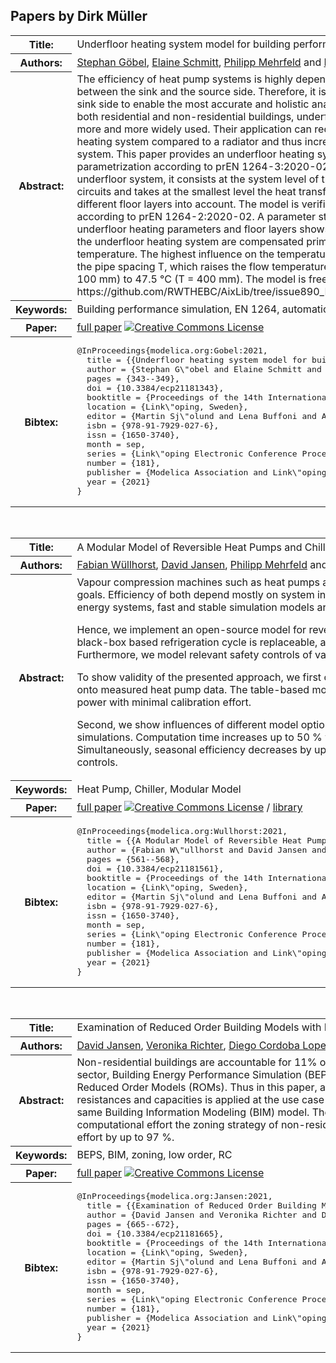 ## Papers by Dirk Müller
<table><tr><th>Title:</th>
<td>Underfloor heating system model for building performance simulations</td>
</tr>
<tr><th>Authors:</th>
<td>
<a href="/proceedings/authors/StephanGobel">Stephan Göbel</a>, <a href="/proceedings/authors/ElaineSchmitt">Elaine Schmitt</a>, <a href="/proceedings/authors/PhilippMehrfeld">Philipp Mehrfeld</a> and <a href="/proceedings/authors/DirkMuller">Dirk Müller</a></td>
</tr>
<tr><th>Abstract:</th>
<td>The efficiency of heat pump systems is highly dependent on the temperature gap between the sink and the source side. Therefore, it is necessary to accurately model the sink side to enable the most accurate and holistic analysis of building energy systems.
In both residential and non-residential buildings, underfloor heating systems are becoming more and more widely used. Their application can reduce the flow temperature of the heating system compared to a radiator and thus increase the efficiency of a heat pump system.
This paper provides an underfloor heating system model including automatic parametrization according to prEN 1264-3:2020-02. Since the model represents a whole underfloor system, it consists at the system level of the distributor and several heating circuits and takes at the smallest level the heat transfer from a pipe element through different floor layers into account.
The model is verified for the system requirements according to prEN 1264-2:2020-02. A parameter study with a variety of different underfloor heating parameters and floor layers shows that reductions of heat transfer in the underfloor heating system are compensated primarily by increasing the supply temperature. The highest influence on the temperature level of the system is exerted by the pipe spacing T, which raises the flow temperature by up to 10.9 K, from 36.6 °C (T = 100 mm) to 47.5 °C (T = 400 mm).
The model is freely available on GitHub:
https://github.com/RWTHEBC/AixLib/tree/issue890_HOMProject_FloorHeating</td></tr>
<tr><th>Keywords:</th>
<td>Building performance simulation, EN 1264, automatic parametrization</td></tr>
<tr><th>Paper:</th>
<td><a href="https://doi.org/10.3384/ecp21181343">full paper</a> <a rel="license" href="http://creativecommons.org/licenses/by/4.0/"><img alt="Creative Commons License" style="border-width:0" src="https://i.creativecommons.org/l/by/4.0/88x31.png" /></a></td>
</tr>
<tr><th>Bibtex:</th>
<td><pre>
@InProceedings{modelica.org:Gobel:2021,
  title = {{Underfloor heating system model for building performance simulations}},
  author = {Stephan G\&quot;obel and Elaine Schmitt and Philipp Mehrfeld and Dirk M\&quot;uller},
  pages = {343--349},
  doi = {10.3384/ecp21181343},
  booktitle = {Proceedings of the 14th International Modelica Conference},
  location = {Link\&quot;oping, Sweden},
  editor = {Martin Sj\&quot;olund and Lena Buffoni and Adrian Pop and Lennart Ochel},
  isbn = {978-91-7929-027-6},
  issn = {1650-3740},
  month = sep,
  series = {Link\&quot;oping Electronic Conference Proceedings},
  number = {181},
  publisher = {Modelica Association and Link\&quot;oping University Electronic Press},
  year = {2021}
}
</pre></td></tr>
</table><br>

<table><tr><th>Title:</th>
<td>A Modular Model of Reversible Heat Pumps and Chillers for System Applications</td>
</tr>
<tr><th>Authors:</th>
<td>
<a href="/proceedings/authors/FabianWullhorst">Fabian Wüllhorst</a>, <a href="/proceedings/authors/DavidJansen">David Jansen</a>, <a href="/proceedings/authors/PhilippMehrfeld">Philipp Mehrfeld</a> and <a href="/proceedings/authors/DirkMuller">Dirk Müller</a></td>
</tr>
<tr><th>Abstract:</th>
<td>Vapour compression machines such as heat pumps and chillers are vital for achieving climate goals.
Efficiency of both depend mostly on system integration.
In order to simulate coupled energy systems, fast and stable simulation models are required.<br>

Hence, we implement an open-source model for reversible vapour compression machines.
The black-box based refrigeration cycle is replaceable, additional inertia and losses are optional.
Furthermore, we model relevant safety controls of vapour compression machines.<br>

 To show validity of the presented approach, we first calibrate two different black-box models onto measured heat pump data.
The table-based model fits both measured temperature and power with minimal calibration effort.<br>

Second, we show influences of different model options onto coupled building performance simulations.
Computation time increases up to 50 % when enabling all model options.
Simultaneously, seasonal efficiency decreases by up to 23 % when modeling all safety controls.</td></tr>
<tr><th>Keywords:</th>
<td>Heat Pump, Chiller, Modular Model</td></tr>
<tr><th>Paper:</th>
<td><a href="https://doi.org/10.3384/ecp21181561">full paper</a> <a rel="license" href="http://creativecommons.org/licenses/by/4.0/"><img alt="Creative Commons License" style="border-width:0" src="https://i.creativecommons.org/l/by/4.0/88x31.png" /></a> / <a href="https://github.com/RWTH-EBC/X-HD/tree/issue01_VCLibDev">library</a></td>
</tr>
<tr><th>Bibtex:</th>
<td><pre>
@InProceedings{modelica.org:Wullhorst:2021,
  title = {{A Modular Model of Reversible Heat Pumps and Chillers for System Applications}},
  author = {Fabian W\&quot;ullhorst and David Jansen and Philipp Mehrfeld and Dirk M\&quot;uller},
  pages = {561--568},
  doi = {10.3384/ecp21181561},
  booktitle = {Proceedings of the 14th International Modelica Conference},
  location = {Link\&quot;oping, Sweden},
  editor = {Martin Sj\&quot;olund and Lena Buffoni and Adrian Pop and Lennart Ochel},
  isbn = {978-91-7929-027-6},
  issn = {1650-3740},
  month = sep,
  series = {Link\&quot;oping Electronic Conference Proceedings},
  number = {181},
  publisher = {Modelica Association and Link\&quot;oping University Electronic Press},
  year = {2021}
}
</pre></td></tr>
</table><br>

<table><tr><th>Title:</th>
<td>Examination of Reduced Order Building Models with Different Zoning Strategies to Simulate Larger Non-Residential Buildings Based on BIM as Single Source of Truth</td>
</tr>
<tr><th>Authors:</th>
<td>
<a href="/proceedings/authors/DavidJansen">David Jansen</a>, <a href="/proceedings/authors/VeronikaRichter">Veronika Richter</a>, <a href="/proceedings/authors/DiegoCordobaLopez">Diego Cordoba Lopez</a>, <a href="/proceedings/authors/PhilippMehrfeld">Philipp Mehrfeld</a>, <a href="/proceedings/authors/JeromeFrisch">Jérôme Frisch</a>, <a href="/proceedings/authors/DirkMuller">Dirk Müller</a> and <a href="/proceedings/authors/ChristophvanTreeck">Christoph van Treeck</a></td>
</tr>
<tr><th>Abstract:</th>
<td>Non-residential buildings are accountable for 11% of global energy-related CO2 emissions (United Nations Environment Programme 2018). To increase the performance in this sector, Building Energy Performance Simulation (BEPS) is one feasible approach. Therefore, there is need for reliable and fast simulation models. One feasible approach are so called Reduced Order Models (ROMs). Thus in this paper, a comparison between the results of the established BEPS tool EnergyPlus and a ROM in Modelica with a reduced number of resistances and capacities is applied at the use case of a non-residential building. A self-developed toolchain was used to create equal models for ROM and EnergyPlus based on the same Building Information Modeling (BIM) model. The comparison shows that the reduced model deviates by 10%in annual heating and cooling. To increase accuracy and decrease computational effort the zoning strategy of non-residential buildings is investigated. The investigation shows that using a suitable zoning approach can reduce the computational effort by up to 97 %.</td></tr>
<tr><th>Keywords:</th>
<td>BEPS, BIM, zoning, low order, RC</td></tr>
<tr><th>Paper:</th>
<td><a href="https://doi.org/10.3384/ecp21181665">full paper</a> <a rel="license" href="http://creativecommons.org/licenses/by/4.0/"><img alt="Creative Commons License" style="border-width:0" src="https://i.creativecommons.org/l/by/4.0/88x31.png" /></a></td>
</tr>
<tr><th>Bibtex:</th>
<td><pre>
@InProceedings{modelica.org:Jansen:2021,
  title = {{Examination of Reduced Order Building Models with Different Zoning Strategies to Simulate Larger Non-Residential Buildings Based on BIM as Single Source of Truth}},
  author = {David Jansen and Veronika Richter and Diego Cordoba Lopez and Philipp Mehrfeld and J\&#x27;er\^ome Frisch and Dirk M\&quot;uller and Christoph van Treeck},
  pages = {665--672},
  doi = {10.3384/ecp21181665},
  booktitle = {Proceedings of the 14th International Modelica Conference},
  location = {Link\&quot;oping, Sweden},
  editor = {Martin Sj\&quot;olund and Lena Buffoni and Adrian Pop and Lennart Ochel},
  isbn = {978-91-7929-027-6},
  issn = {1650-3740},
  month = sep,
  series = {Link\&quot;oping Electronic Conference Proceedings},
  number = {181},
  publisher = {Modelica Association and Link\&quot;oping University Electronic Press},
  year = {2021}
}
</pre></td></tr>
</table><br>
